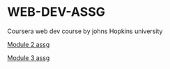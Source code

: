 # WEB-DEV-ASSG
Coursera web dev course by johns Hopkins university

[Module 2 assg](https://divya-gupta12.github.io/WEB-DEV-ASSG/coursera_mod2/)

[Module 3 assg](https://divya-gupta12.github.io/WEB-DEV-ASSG/coursera_mod3/)
